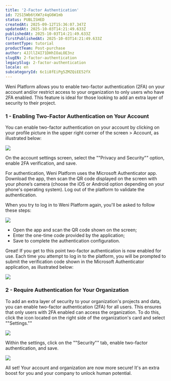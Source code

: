 ```yaml
---
title: '2-Factor Authentication'
id: 72S15Wb6tXW7z4qG6W1mb
status: PUBLISHED
createdAt: 2025-09-12T15:36:07.347Z
updatedAt: 2025-10-03T14:21:49.633Z
publishedAt: 2025-10-03T14:21:49.633Z
firstPublishedAt: 2025-10-03T14:21:49.633Z
contentType: tutorial
productTeam: Post-purchase
author: 4JJllZ4I71DHhIOaLOE3nz
slugEN: 2-factor-authentication
legacySlug: 2-factor-authentication
locale: en
subcategoryId: 6c1i8fEiPg5ZMZQiEE52fX
---
```


Weni Platform allows you to enable two\-factor authentication (2FA) on your account and/or restrict access to your organization to only users who have 2FA enabled. This feature is ideal for those looking to add an extra layer of security to their project.

### 1 \- Enabling Two\-Factor Authentication on Your Account

You can enable two\-factor authentication on your account by clicking on your profile picture in the upper right corner of the screen \> Account, as illustrated below:

![](https://cdn.statically.io/gh/vtexdocs/help-center-content/refs/heads/main/docs/en/tutorials/weni-by-vtex/weni-by-vtex-overview/2-factor-authentication_1.png)

On the account settings screen, select the ""Privacy and Security"" option, enable 2FA verification, and save.

For authentication, Weni Platform uses the Microsoft Authenticator app. Download the app, then scan the QR code displayed on the screen with your phone’s camera (choose the iOS or Android option depending on your phone's operating system). Log out of the platform to validate the authentication.

When you try to log in to Weni Platform again, you'll be asked to follow these steps:

![](https://cdn.statically.io/gh/vtexdocs/help-center-content/refs/heads/main/docs/en/tutorials/weni-by-vtex/weni-by-vtex-overview/2-factor-authentication_2.png)
- Open the app and scan the QR code shown on the screen;
- Enter the one\-time code provided by the application;
- Save to complete the authentication configuration.

Great! If you get to this point two\-factor authentication is now enabled for use. Each time you attempt to log in to the platform, you will be prompted to submit the verification code shown in the Microsoft Authenticator application, as illustrated below:

![](https://cdn.statically.io/gh/vtexdocs/help-center-content/refs/heads/main/docs/en/tutorials/weni-by-vtex/weni-by-vtex-overview/2-factor-authentication_3.PNG)

### 2 - Require Authentication for Your Organization

To add an extra layer of security to your organization's projects and data, you can enable two\-factor authentication (2FA) for all users. This ensures that only users with 2FA enabled can access the organization. To do this, click the icon located on the right side of the organization's card and select ""Settings.""

![](https://cdn.statically.io/gh/vtexdocs/help-center-content/refs/heads/main/docs/en/tutorials/weni-by-vtex/weni-by-vtex-overview/2-factor-authentication_4.png)

Within the settings, click on the ""Security"" tab, enable two\-factor authentication, and save.

![](https://cdn.statically.io/gh/vtexdocs/help-center-content/refs/heads/main/docs/en/tutorials/weni-by-vtex/weni-by-vtex-overview/2-factor-authentication_5.png)

All set! Your account and organization are now more secure! It's an extra boost for you and your company to unlock human potential.
